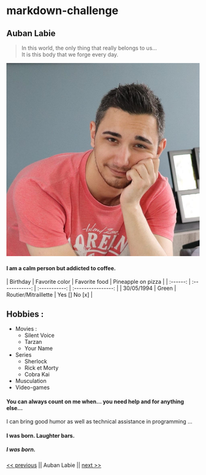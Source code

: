 <h1>markdown-challenge</h1>

<h2>Auban Labie</h2>

<blockquote>
  <p>In this world, the only thing that really belongs to us... <br />
 It is this body that we forge every day.</p>
</blockquote>

<img src="image.jpg" alt="image" title="" />

<h4>I am a calm person but addicted to coffee.</h4>

<p>| Birthday | Favorite color | Favorite food | Pineapple on pizza |
| :------: | :------------: | :-----------: | :----------------: |
| 30/05/1994 | Green | Routier/Mitraillette | Yes [] No [x] |</p>

<h2>Hobbies :</h2>

<ul>
<li>Movies :
<ul><li>Silent Voice</li>
<li>Tarzan</li>
<li>Your Name</li></ul></li>
<li>Series
<ul><li>Sherlock</li>
<li>Rick et Morty</li>
<li>Cobra Kai</li></ul></li>
<li>Musculation</li>
<li>Video-games</li>
</ul>

<h4>You can always count on me when... you need help and for anything else...</h4>

<p>I can bring good humor as well as technical assistance in programming ...</p>

<h4>I was born. Laughter bars.</h4>

<h5>I was born.</h5>

<p><a href="https://github.com/Aline-Daems/markdown-challenge/blob/main/README.md">&lt;&lt; previous</a> || Auban Labie || <a href="https://github.com/Achouffe666/marckdown-challenge/blob/main/README.md">next >></a></p>

